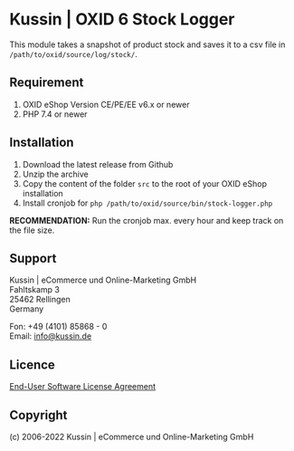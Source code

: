 # Kussin | OXID 6 Stock Logger

This module takes a snapshot of product stock and saves it to a csv file in `/path/to/oxid/source/log/stock/`.

## Requirement

1. OXID eShop Version CE/PE/EE v6.x or newer
2. PHP 7.4 or newer

## Installation

1. Download the latest release from Github
2. Unzip the archive
3. Copy the content of the folder `src` to the root of your OXID eShop installation
4. Install cronjob for `php /path/to/oxid/source/bin/stock-logger.php`

**RECOMMENDATION:** Run the cronjob max. every hour and keep track on the file size.

## Support

Kussin | eCommerce und Online-Marketing GmbH<br>
Fahltskamp 3<br>
25462 Rellingen<br>
Germany

Fon: +49 (4101) 85868 - 0<br>
Email: info@kussin.de

## Licence

[End-User Software License Agreement](LICENSE)

## Copyright

(c) 2006-2022 Kussin | eCommerce und Online-Marketing GmbH